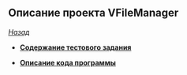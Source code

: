 ﻿## Описание проекта VFileManager  
  
*[Назад](./../README.md)*
 
 
- **[Содержание тестового задания](./task.md)**  
 
- **[Описание кода программы](./code.md)**  
  